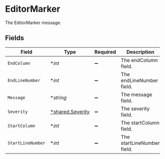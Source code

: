 # EditorMarker

The EditorMarker message.


## Fields

| Field                                                      | Type                                                       | Required                                                   | Description                                                |
| ---------------------------------------------------------- | ---------------------------------------------------------- | ---------------------------------------------------------- | ---------------------------------------------------------- |
| `EndColumn`                                                | **int*                                                     | :heavy_minus_sign:                                         | The endColumn field.                                       |
| `EndLineNumber`                                            | **int*                                                     | :heavy_minus_sign:                                         | The endLineNumber field.                                   |
| `Message`                                                  | **string*                                                  | :heavy_minus_sign:                                         | The message field.                                         |
| `Severity`                                                 | [*shared.Severity](../../../pkg/models/shared/severity.md) | :heavy_minus_sign:                                         | The severity field.                                        |
| `StartColumn`                                              | **int*                                                     | :heavy_minus_sign:                                         | The startColumn field.                                     |
| `StartLineNumber`                                          | **int*                                                     | :heavy_minus_sign:                                         | The startLineNumber field.                                 |